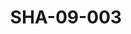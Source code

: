 ---
pid: SHA-09-003
title: SHA-09-003
language: en
collection: Sharhabil Ahmed
original_label: 
rights: Sharhabil Ahmed
location_of_original: Sharhabil Ahmed
photographer_or_studio: 
scanned_from: photograph 7.3 by 10.5
_date: '1964'
location: southern sudan
description: Sharhabil Ahmed's band and others
additional_notes: 
permission_display: 'yes'
on_server: 'no'
on_website: 'no'
permalink: /photopages/en/SHA-09-003.html
layout: photo-page
---